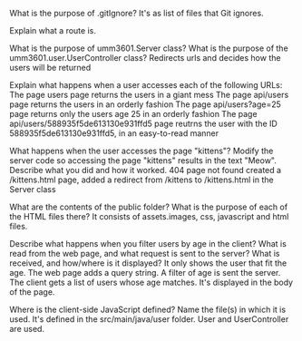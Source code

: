 What is the purpose of .gitIgnore?
    It's as list of files that Git ignores.

Explain what a route is.


What is the purpose of umm3601.Server class? What is the purpose of the umm3601.user.UserController class?
    Redirects urls and decides how the users will be returned

Explain what happens when a user accesses each of the following URLs:
The page users
    page returns the users in a giant mess
The page api/users
    page returns the users in an orderly fashion
The page api/users?age=25
    page returns only the users age 25 in an orderly fashion
The page api/users/588935f5de613130e931ffd5
    page reutrns the user with the ID 588935f5de613130e931ffd5, in an easy-to-read manner

What happens when the user accesses the page "kittens"? Modify the server code so accessing the
page "kittens" results in the text "Meow". Describe what you did and how it worked.
    404 page not found
    created a /kittens.html page, added a redirect from /kittens to /kittens.html in the Server class

What are the contents of the public folder? What is the purpose of each of the HTML files there?
    It consists of assets.images, css, javascript and html files.

Describe what happens when you filter users by age in the client? What is read from the web page,
and what request is sent to the server? What is received, and how/where is it displayed?
    It only shows the user that fit the age. The web page adds a query string. A filter of age is sent
    the server. The client gets a list of users whose age matches. It's displayed in the body of the page.

Where is the client-side JavaScript defined? Name the file(s) in which it is used.
    It's defined in the src/main/java/user folder. User and UserController are used.